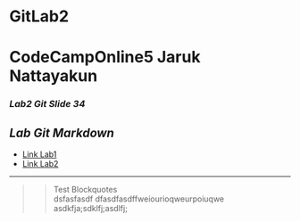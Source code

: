 # GitLab2  
# CodeCampOnline5 Jaruk Nattayakun
### *Lab2 Git Slide 34*

## ***Lab Git Markdown***  
* [Link Lab1](https://github.com/conankup/gitTest.git)
* [Link Lab2](https://github.com/conankup/GitLab2.git)

---
>>Test Blockquotes  
dsfasfasdf  dfasdfasdffweiourioqweurpoiuqwe  
asdkfja;sdklfj;asdlfj;

